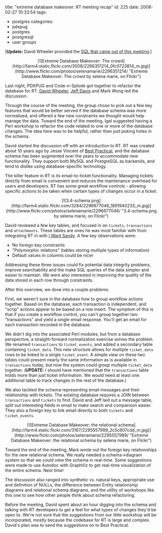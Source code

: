 title: "extreme database makeover: RT meeting recap"
id: 225
date: 2008-02-27 10:33:54
tags: 
- postgres
categories: 
- pdxpug
- postgres
- postgresql
- user groups

[**Update:** David Wheeler provided the [SQL that came out of this meeting](http://pugs.postgresql.org/files/rt.txt).]

<center>[![Extreme Database Makeover: The crowd](http://farm4.static.flickr.com/3008/2296351214_0fc0723814_m.jpg)](http://www.flickr.com/photos/selenamarie/2296351214/ "Extreme Database Makeover: The crowd by selena marie, on Flickr")</center>

Last night, PDXPUG and Code-n-Splode got together to refactor the database for RT. [David Wheeler](http://www.justatheory.com/), [Jeff Davis](http://people.planetpostgresql.org/jdavis/) and Mark Wong led the discussion. 

Through the course of the meeting, the group chose to pick out a few key features that would be better served if the database schema was more normalized, and offered a few new constraints we thought would help manage the data. Toward the end of the meeting, Igal suggested having a Perl workshop to refactor the code related to one or more of the database changes. The idea here was to be helpful, rather than just poking holes in the schema.

David started the discussion off with an introduction to RT.  RT was created about 10 years ago by Jesse Vincent of [Best Practical](http://bestpractical.com), and the database schema has been augmented over the years to accommodate new functionality.  They support both MySQL and PostgreSQL as backends, and tend to dislike using database-specific technology. 

<!--more-->

The killer feature in RT is its email-to-ticket functionality. Managing tickets directly from email is convenient and reduces the maintenance overhead for users and developers. RT has some great workflow controls -  allowing specific actions to be taken when certain types of changes occur in a ticket. 

<center>[![3.4-schema.png](http://farm4.static.flickr.com/3284/2296677046_1891940233_m.jpg)](http://www.flickr.com/photos/selenamarie/2296677046/ "3.4-schema.png by selena marie, on Flickr")</center>

David reviewed a few key tables, and focused in on `tickets`, `transactions` and `attachments`.  These tables are ones he was most familiar with from integrating RT in with [I Want Sandy](http://iwantsandy.com).  A few key observations were: 

*   No foreign key constraints
*   "Polymorphic relations" (tables storing multiple types of information)
*   Default values in columns could be nicer

Addressing these three issues could fix potential data integrity problems, improve searchability and the make SQL queries of the data simpler and easier to maintain. We were also interested in improving the quality of the data stored in each row through constraints. 

After this overview, we dove into a couple problems.

First, we weren't sure in the database how to group workflow actions together.  Based on the database, each transaction is independent, and "scrip" actions appear to be based on a row insert.  The symptom of this is that if you create a workflow control, you can't group together two "transactions" and yield a single email response.  You'll get an email for each transaction recorded in the database. 

We didn't dig into the associated Perl modules, but from a database perspective, a straight-forward normalization exercise solves the problem. We renamed `transactions` to `ticket_events`, and added a secondary table containing `ticket_data`. This new structure allows for multiple `ticket_data` rows to be linked to a single `ticket_event`. A simple view on these two tables could present nearly the same information as is available in `transactions` today, but now the system could group multiple `ticket_data` together. (**UPDATE:** I should have mentioned that the `transactions` table holds more than just ticket information. We would need at least one additional table to track changes in the rest of the database.)

We also tackled the schema representing email messages and their relationship with tickets. The existing database requires a JOIN between `transactions` and `tickets` to find.  David and Jeff laid out a message table, split out interesting fields in email to make search and comparison easier.  They also a foreign key to link email directly to both `tickets` and `ticket_events`.

<center>[![Extreme Database Makeover: the relational schema](http://farm4.static.flickr.com/3167/2295557989_2c5c607cdd_m.jpg)](http://www.flickr.com/photos/selenamarie/2295557989/ "Extreme Database Makeover: the relational schema by selena marie, on Flickr")</center>

Toward the end of the meeting, Mark wrote out the foreign key relationships for the new relational schema.  We really needed a schema->diagram system so that we could view the schema in real-time. Some suggestions were made to use Autodoc with GraphViz to get real-time visualization of the entire schema. Next time!

The discussion also ranged into synthetic vs. natural keys, appropriate use and definition of NULLs, the difference between Entity relationship diagrams and relational schema diagrams, and the utility of workshops like this one to see how other people think about schema refactoring. 

Before the meeting, David spent about an hour digging into the schema and talking with RT developers to get a feel for what types of changes they'd be open to.   We're not sure that the suggestions from our little workshop will be incorporated, mostly because the codebase for RT is large and complex. David's plan was to send the suggestions on to Best Practical. 
